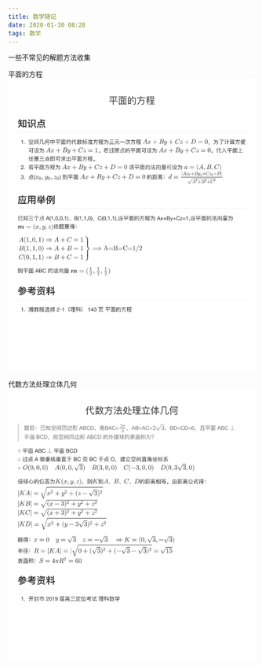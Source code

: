 ```yaml
---
title: 数学随记
date: 2020-01-30 08:28
tags: 数学
---
```


一些不常见的解题方法收集

<!-- more -->

平面的方程
![](/media/200130平面的方程.JPG)

代数方法处理立体几何
![](/media/200130代数方法处理立体几何.JPG)


